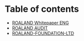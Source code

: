 # Table of contents

- [ROALAND Whitepaper ENG](ROALAND_Whitepaper_ENG.pdf)
- [ROALAND AUDIT](ROALAND_AUDIT.pdf)
- [ROALAND-FOUNDATION-LTD](README.md)
